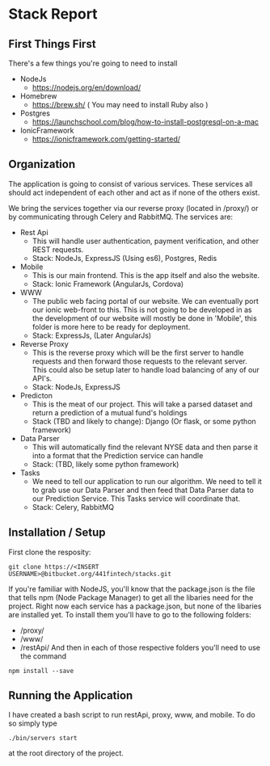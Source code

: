 # Stack Report

## First Things First
There's a few things you're going to need to install
* NodeJs
    * https://nodejs.org/en/download/
* Homebrew
    * https://brew.sh/ ( You may need to install Ruby also )
* Postgres
    * https://launchschool.com/blog/how-to-install-postgresql-on-a-mac
* IonicFramework
    * https://ionicframework.com/getting-started/


## Organization
The application is going to consist of various services. These services all should act independent of each other and act as if none of the others exist.

We bring the services together via our reverse proxy (located in /proxy/) or by communicating through Celery and RabbitMQ.
The services are:
* Rest Api
    * This will handle user authentication, payment verification, and other REST requests.
    * Stack: NodeJs, ExpressJS (Using es6), Postgres, Redis
* Mobile
    * This is our main frontend. This is the app itself and also the website.
    * Stack: Ionic Framework (AngularJs, Cordova)
* WWW
    * The public web facing portal of our website. We can eventually port our ionic web-front to this. This is not going to be developed in as the development of our website will mostly be done in 'Mobile', this folder is more here to be ready for deployment.
    * Stack: ExpressJs, (Later AngularJs)
* Reverse Proxy
    * This is the reverse proxy which will be the first server to handle requests and then forward those requests to the relevant server. This could also be setup later to handle load balancing of any of our API's.
    * Stack: NodeJs, ExpressJS
* Predicton
    * This is the meat of our project. This will take a parsed dataset and return a prediction of a mutual fund's holdings
    * Stack (TBD and likely to change): Django (Or flask, or some python framework)
* Data Parser
    * This will automatically find the relevant NYSE data and then parse it into a format that the Prediction service can handle
    * Stack: (TBD, likely some python framework)
* Tasks
    * We need to tell our application to run our algorithm. We need to tell it to grab use our Data Parser and then feed that Data Parser data to our Prediction Service. This Tasks service will coordinate that.
    * Stack: Celery, RabbitMQ


## Installation / Setup
First clone the resposity:
```
git clone https://<INSERT USERNAME>@bitbucket.org/441fintech/stacks.git
```
If you're familiar with NodeJS, you'll know that the package.json is the file that tells npm (Node Package Manager) to get all the libaries need for the project. Right now each service has a package.json, but none of the libaries are installed yet. To install them you'll have to go to the following folders:
* /proxy/
* /www/
* /restApi/
And then in each of those respective folders you'll need to use the command
```
npm install --save
```

## Running the Application
I have created a bash script to run restApi, proxy, www, and mobile. To do so simply type
```
./bin/servers start
```
at the root directory of the project.


